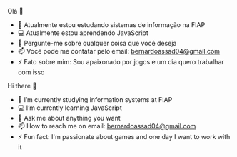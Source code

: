Olá 👋

- 📖 Atualmente estou estudando sistemas de informação na FIAP
- 💻 Atualmente estou aprendendo JavaScript
- 💬 Pergunte-me sobre qualquer coisa que você deseja
- 📫 Você pode me contatar pelo email: bernardoassad04@gmail.com
- ⚡ Fato sobre mim: Sou apaixonado por jogos e um dia quero trabalhar com isso


Hi there 👋

- 📖 I’m currently studying information systems at FIAP
- 💻 I’m currently learning JavaScript
- 💬 Ask me about anything you want
- 📫 How to reach me on email: bernardoassad04@gmail.com
- ⚡ Fun fact: I'm passionate about games and one day I want to work with it
